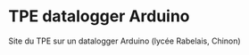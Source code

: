 TPE datalogger Arduino
======================

Site du TPE sur un datalogger Arduino (lycée Rabelais, Chinon)
